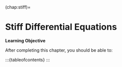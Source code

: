 (chap:stiff)=
# Stiff Differential Equations

**Learning Objective**

After completing this chapter, you should be able to:



:::{tableofcontents}
:::